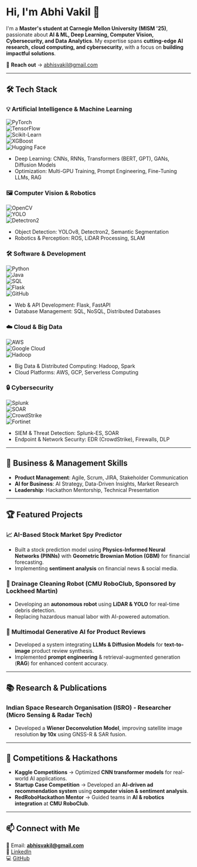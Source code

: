 # Hi, I'm Abhi Vakil 👋  

I'm a **Master's student at Carnegie Mellon University (MISM '25)**, passionate about **AI & ML, Deep Learning, Computer Vision, Cybersecurity, and Data Analytics**. My expertise spans **cutting-edge AI research, cloud computing, and cybersecurity**, with a focus on **building impactful solutions**.

📩 **Reach out** → abhisvakil@gmail.com  

---

## 🛠 Tech Stack  

### **💡 Artificial Intelligence & Machine Learning**  
![PyTorch](https://img.shields.io/badge/PyTorch-EE4C2C?style=flat&logo=pytorch&logoColor=white)  
![TensorFlow](https://img.shields.io/badge/TensorFlow-FF6F00?style=flat&logo=tensorflow&logoColor=white)  
![Scikit-Learn](https://img.shields.io/badge/Scikit--Learn-F7931E?style=flat&logo=scikit-learn&logoColor=white)  
![XGBoost](https://img.shields.io/badge/XGBoost-AA4A44?style=flat&logo=data:image/png;base64)  
![Hugging Face](https://img.shields.io/badge/Hugging%20Face-FFCC00?style=flat&logo=huggingface&logoColor=white)  
- Deep Learning: CNNs, RNNs, Transformers (BERT, GPT), GANs, Diffusion Models  
- Optimization: Multi-GPU Training, Prompt Engineering, Fine-Tuning LLMs, RAG  

### **🖼️ Computer Vision & Robotics**  
![OpenCV](https://img.shields.io/badge/OpenCV-5C3EE8?style=flat&logo=opencv&logoColor=white)  
![YOLO](https://img.shields.io/badge/YOLO-FF6F00?style=flat&logo=data:image/png;base64)  
![Detectron2](https://img.shields.io/badge/Detectron2-3776AB?style=flat)  
- Object Detection: YOLOv8, Detectron2, Semantic Segmentation  
- Robotics & Perception: ROS, LiDAR Processing, SLAM  

### **🛠 Software & Development**  
![Python](https://img.shields.io/badge/Python-3776AB?style=flat&logo=python&logoColor=white)  
![Java](https://img.shields.io/badge/Java-ED8B00?style=flat&logo=java&logoColor=white)  
![SQL](https://img.shields.io/badge/SQL-4479A1?style=flat&logo=postgresql&logoColor=white)  
![Flask](https://img.shields.io/badge/Flask-000000?style=flat&logo=flask&logoColor=white)  
![GitHub](https://img.shields.io/badge/GitHub-181717?style=flat&logo=github&logoColor=white)  
- Web & API Development: Flask, FastAPI  
- Database Management: SQL, NoSQL, Distributed Databases  

### **☁️ Cloud & Big Data**  
![AWS](https://img.shields.io/badge/AWS-232F3E?style=flat&logo=amazonaws&logoColor=white)  
![Google Cloud](https://img.shields.io/badge/Google_Cloud-4285F4?style=flat&logo=google-cloud&logoColor=white)  
![Hadoop](https://img.shields.io/badge/Hadoop-66CCFF?style=flat&logo=apachehadoop&logoColor=white)  
- Big Data & Distributed Computing: Hadoop, Spark  
- Cloud Platforms: AWS, GCP, Serverless Computing  

### **🔒 Cybersecurity**  
![Splunk](https://img.shields.io/badge/Splunk-000000?style=flat&logo=splunk&logoColor=white)  
![SOAR](https://img.shields.io/badge/SOAR-0052CC?style=flat)  
![CrowdStrike](https://img.shields.io/badge/CrowdStrike-FF0000?style=flat)  
![Fortinet](https://img.shields.io/badge/Fortinet-EE3B3B?style=flat)  
- SIEM & Threat Detection: Splunk-ES, SOAR  
- Endpoint & Network Security: EDR (CrowdStrike), Firewalls, DLP  

---

## 🎯 Business & Management Skills  
- **Product Management**: Agile, Scrum, JIRA, Stakeholder Communication  
- **AI for Business**: AI Strategy, Data-Driven Insights, Market Research  
- **Leadership**: Hackathon Mentorship, Technical Presentation  

---

## 🏆 Featured Projects  
### **📈 AI-Based Stock Market Spy Predictor**  
- Built a stock prediction model using **Physics-Informed Neural Networks (PINNs)** with **Geometric Brownian Motion (GBM)** for financial forecasting.  
- Implementing **sentiment analysis** on financial news & social media.  

### **🤖 Drainage Cleaning Robot (CMU RoboClub, Sponsored by Lockheed Martin)**  
- Developing an **autonomous robot** using **LiDAR & YOLO** for real-time debris detection.  
- Replacing hazardous manual labor with AI-powered automation.  

### **🛒 Multimodal Generative AI for Product Reviews**  
- Developed a system integrating **LLMs & Diffusion Models** for **text-to-image** product review synthesis.  
- Implemented **prompt engineering** & retrieval-augmented generation (**RAG**) for enhanced content accuracy.  

---

## 📚 Research & Publications  
### **Indian Space Research Organisation (ISRO) - Researcher (Micro Sensing & Radar Tech)**  
- Developed a **Wiener Deconvolution Model**, improving satellite image resolution **by 10x** using GNSS-R & SAR fusion.  

---

## 🚀 Competitions & Hackathons  
- **Kaggle Competitions** → Optimized **CNN transformer models** for real-world AI applications.  
- **Startup Case Competition** → Developed an **AI-driven ad recommendation system** using **computer vision & sentiment analysis**.  
- **RedRoboHackathon Mentor** → Guided teams in **AI & robotics integration** at **CMU RoboClub**.  

---

## 📫 Connect with Me  
📩 Email: **abhisvakil@gmail.com**  
🔗 [LinkedIn](https://www.linkedin.com/in/abhisvakil/)  
💻 [GitHub](https://github.com/abhisvakil)  
